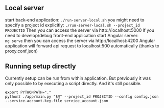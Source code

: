 
## Local server
start back-end application:
`./run-server-local.sh`
you might need to specify a project id explicitly:
`./run-server-local.sh --project_id PROJECTID`
Then you can access the server via http://localhost:5000
If you need to develop/debug front-end application start Angular server:  
`ng serve`
then you can access the server via http://localhost:4200
Angular application will forward api request to localhost:500 automatically
(thanks to proxy.conf.json)


## Running setup directly
Currently setup can be run from within application.
But previously it was only possible to by executing a script directly. 
And it's still possible.
```
export PYTHONPATH="."
python3 ./app/main.py "$@" --project_id PROJECTID --config config.json --service-account-key-file service_account.json
```
